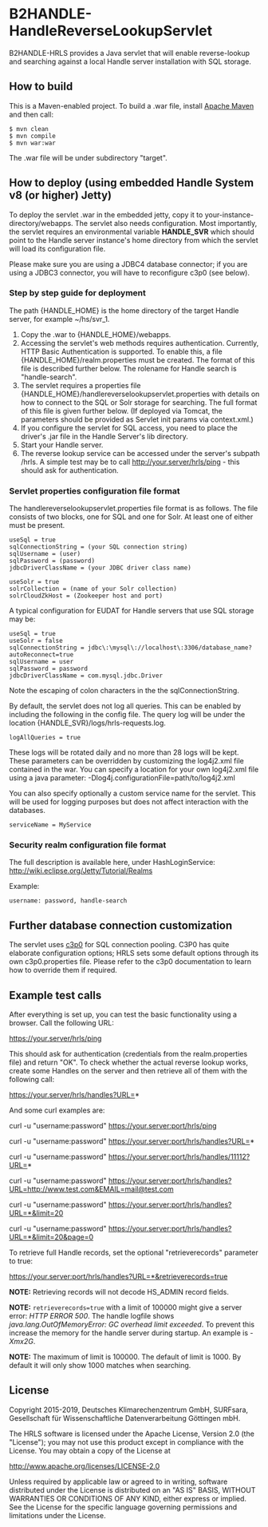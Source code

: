 # B2HANDLE-HandleReverseLookupServlet

B2HANDLE-HRLS provides a Java servlet that will enable reverse-lookup and searching against a local Handle server installation with SQL storage.

## How to build

This is a Maven-enabled project. To build a .war file, install [Apache Maven](https://maven.apache.org) and then call:
```
$ mvn clean
$ mvn compile
$ mvn war:war
```
The .war file will be under subdirectory "target". 

## How to deploy (using embedded Handle System v8 (or higher) Jetty)

To deploy the servlet .war in the embedded jetty, copy it to your-instance-directory/webapps.
The servlet also needs configuration. Most importantly, the servlet requires an environmental variable **HANDLE_SVR** which should point to the Handle server instance's home directory from which the servlet will load its configuration file.

Please make sure you are using a JDBC4 database connector; if you are using a JDBC3 connector, you will have to reconfigure c3p0 (see below).

### Step by step guide for deployment

The path {HANDLE_HOME} is the home directory of the target Handle server, for example ~/hs/svr_1.

1. Copy the .war to {HANDLE_HOME}/webapps.
2. Accessing the servlet's web methods requires authentication. Currently, HTTP Basic Authentication is supported. To enable this, a file {HANDLE_HOME}/realm.properties must be created. The format of this file is described further below. The rolename for Handle search is "handle-search".
3. The servlet requires a properties file {HANDLE_HOME}/handlereverselookupservlet.properties with details on how to connect to the SQL or Solr storage for searching. The full format of this file is given further below. (If deployed via Tomcat, the parameters should be provided as Servlet init params via context.xml.)
4. If you configure the servlet for SQL access, you need to place the driver's .jar file in the Handle Server's lib directory.
5. Start your Handle server.
6. The reverse lookup service can be accessed under the server's subpath /hrls. A simple test may be to call http://your.server/hrls/ping - this should ask for authentication.

### Servlet properties configuration file format

The handlereverselookupservlet.properties file format is as follows. The file consists of two blocks, one for SQL and one for Solr. At least one of either must be present.

```
useSql = true
sqlConnectionString = (your SQL connection string)
sqlUsername = (user)
sqlPassword = (password)
jdbcDriverClassName = (your JDBC driver class name)

useSolr = true
solrCollection = (name of your Solr collection)
solrCloudZkHost = (Zookeeper host and port)
```

A typical configuration for EUDAT for Handle servers that use SQL storage may be:

```
useSql = true
useSolr = false
sqlConnectionString = jdbc\:\mysql\://localhost\:3306/database_name?autoReconnect=true
sqlUsername = user
sqlPassword = password
jdbcDriverClassName = com.mysql.jdbc.Driver
```

Note the escaping of colon characters in the the sqlConnectionString.

By default, the servlet does not log all queries. This can be enabled by including the following in the config file. The query log will be under the location {HANDLE_SVR}/logs/hrls-requests.log. 

```
logAllQueries = true
``` 

These logs will be rotated daily and no more than 28 logs will be kept. These parameters can be overridden by customizing the log4j2.xml file contained in the war. You can specify a location for your own log4j2.xml file using a java parameter: -Dlog4j.configurationFile=path/to/log4j2.xml

You can also specify optionally a custom service name for the servlet. This will be used for logging purposes but does not affect interaction with the databases.

```
serviceName = MyService
```

### Security realm configuration file format

The full description is available here, under HashLoginService: http://wiki.eclipse.org/Jetty/Tutorial/Realms

Example:
```
username: password, handle-search
```

## Further database connection customization

The servlet uses [c3p0](http://www.mchange.com/projects/c3p0) for SQL connection pooling. C3P0 has quite elaborate configuration options; HRLS sets some default options through its own c3p0.properties file. Please refer to the c3p0 documentation to learn how to override them if required.

## Example test calls

After everything is set up, you can test the basic functionality using a browser.
Call the following URL:

https://your.server/hrls/ping

This should ask for authentication (credentials from the realm.properties file) and return "OK".
To check whether the actual reverse lookup works, create some Handles on the server and then retrieve all of them with the following call:

https://your.server/hrls/handles?URL=*

And some curl examples are:

curl -u "username:password" https://your.server:port/hrls/ping

curl -u "username:password" https://your.server:port/hrls/handles?URL=*

curl -u "username:password" https://your.server:port/hrls/handles/11112?URL=*

curl -u "username:password" https://your.server:port/hrls/handles?URL=http://www.test.com&EMAIL=mail@test.com

curl -u "username:password" https://your.server:port/hrls/handles?URL=*&limit=20

curl -u "username:password" https://your.server:port/hrls/handles?URL=*&limit=20&page=0

To retrieve full Handle records, set the optional "retrieverecords" parameter to true:

https://your.server:port/hrls/handles?URL=*&retrieverecords=true

**NOTE:** Retrieving records will not decode HS_ADMIN record fields.

**NOTE:** `retrieverecords=true` with a limit of 100000 might give a server error: _HTTP ERROR 500_. The handle logfile shows _java.lang.OutOfMemoryError: GC overhead limit exceeded_. To prevent this increase the memory for the handle server during startup. An example is _-Xmx2G_.

**NOTE:** The maximum of limit is 100000. The default of limit is 1000. By default it will only show 1000 matches when searching.


## License

Copyright 2015-2019, Deutsches Klimarechenzentrum GmbH, SURFsara, Gesellschaft für Wissenschaftliche Datenverarbeitung Göttingen mbH.

The HRLS software is licensed under the Apache License, Version 2.0 (the "License"); you may not use this product except in compliance with the License. You may obtain a copy of the License at

http://www.apache.org/licenses/LICENSE-2.0

Unless required by applicable law or agreed to in writing, software distributed under the License is distributed on an "AS IS" BASIS, WITHOUT WARRANTIES OR CONDITIONS OF ANY KIND, either express or implied. See the License for the specific language governing permissions and limitations under the License.
